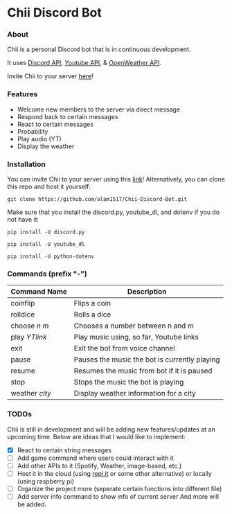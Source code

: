 # Chii Discord Bot

### About
Chii is a personal Discord bot that is in continuous development.

It uses [Discord API](https://discord.com/developers/docs/reference), [Youtube API](https://pypi.org/project/youtube_dl/), & [OpenWeather API](https://openweathermap.org/api).

Invite Chii to your server [here](https://discord.com/api/oauth2/authorize?client_id=788205742188003368&permissions=8&scope=bot)!

### Features
* Welcome new members to the server via direct message
* Respond back to certain messages
* React to certain messages
* Probability
* Play audio (YT)
* Display the weather

### Installation
You can invite Chii to your server using this [link](https://discord.com/api/oauth2/authorize?client_id=788205742188003368&permissions=8&scope=bot)!
Alternatively, you can clone this repo and host it yourself:
```
git clone https://github.com/alam1517/Chii-Discord-Bot.git
```
Make sure that you install the discord.py, youtube_dl, and dotenv if you do not have it:
```
pip install -U discord.py

pip install -U youtube_dl

pip install -U python-dotenv
```

### Commands (prefix "-")
Command Name | Description
-------------|------------
coinflip | Flips a coin
rolldice | Rolls a dice
choose *n* *m* | Chooses a number between n and m
play *YTlink* | Play music using, so far, Youtube links
exit | Exit the bot from voice channel
pause | Pauses the music the bot is currently playing
resume | Resumes the music from bot if it is paused
stop | Stops the music the bot is playing
weather *city* | Display weather information for a city

### TODOs
Chii is still in development and will be adding new features/updates at an upcoming time.
Below are ideas that I would like to implement:
- [x] React to certain string messages
- [ ] Add game command where users could interact with it
- [ ] Add other APIs to it (Spotify, Weather, image-based, etc.)
- [ ] Host it in the cloud (using [repl.it](https://repl.it) or some other alternative) or locally (using raspberry pi)
- [ ] Organize the project more (seperate certain functions into different file)
- [ ] Add server info command to show info of current server
And more will be added.

